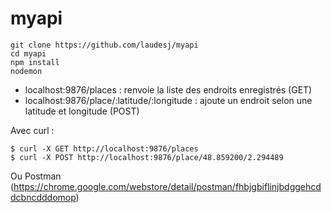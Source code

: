 # myapi
```
git clone https://github.com/laudesj/myapi
cd myapi
npm install
nodemon
```

* localhost:9876/places : renvoie la liste des endroits enregistrés (GET)
* localhost:9876/place/:latitude/:longitude : ajoute un endroit selon une latitude et longitude (POST)

Avec curl :
```
$ curl -X GET http://localhost:9876/places
$ curl -X POST http://localhost:9876/place/48.859200/2.294489
```
Ou Postman (https://chrome.google.com/webstore/detail/postman/fhbjgbiflinjbdggehcddcbncdddomop)
